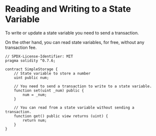 # Reading and Writing to a State Variable  
To write or update a state variable you need to send a transaction.  

On the other hand, you can read state variables, for free, without any transaction fee.
```
// SPDX-License-Identifier: MIT
pragma solidity ^0.7.6;

contract SimpleStorage {
	// State variable to store a number
	uint public num;

	// You need to send a transaction to write to a state variable.
	function set(uint _num) public {
		num = _num;
	}

	// You can read from a state variable without sending a transaction.
	function get() public view returns (uint) {
		return num;
	}
}
```